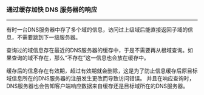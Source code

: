 ### 通过缓存加快 DNS 服务器的响应

---

有时一台DNS服务器中存了多个域的信息，访问过上级域后能直接返回子域的信息，不需要跳到下一级服务器。

查询过的域信息存在最近的DNS服务器的缓存中，于是不需要再从根域查询。如果查询的域不存在，那么“不存在”这一信息也会放在缓存中。

缓存后的信息存在有效期，超过有效期就会删除，这是为了防止信息缓存后原目标域信息所在的DNS服务器的注册发生更改而导致访问错误。
并且在响应查询时，DNS服务器也会告知客户端响应数据来自缓存还是目标域所在的DNS服务器。


